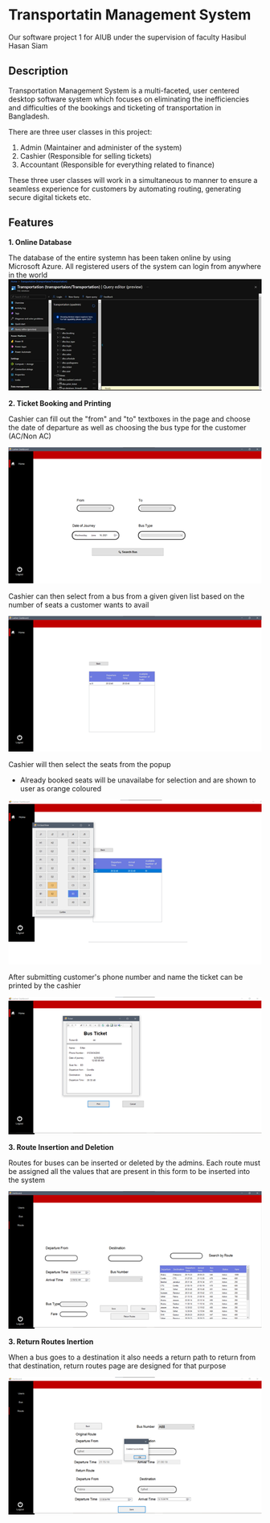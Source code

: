 # Transportatin Management System
Our software project 1 for AIUB under the supervision of faculty Hasibul Hasan Siam


## Description
Transportation Management System is a multi-faceted, user centered desktop software system which focuses on eliminating the inefficiencies and difficulties of the bookings and ticketing of transportation in Bangladesh.

There are three user classes in this project:
1.	Admin (Maintainer and administer of the system)
2.	Cashier (Responsible for selling tickets)
3.	Accountant (Responsible for everything related to finance)

These three user classes will work in a simultaneous to manner to ensure a seamless experience for customers by automating routing, generating secure digital tickets etc.


## Features

**1. Online Database**

The database of the entire systemn has been taken online by using Microsoft Azure. All registered users of the system can login from anywhere in the world 
![Azure Online Database Screenshot](Readme%20attachments/Online%20db.png)


**2. Ticket Booking and Printing**

Cashier can fill out the "from" and "to" textboxes in the page and choose the date of departure as well as choosing the bus type for the customer (AC/Non AC)

![](Readme%20attachments/CashierDashboard.png)

Cashier can then select from a bus from a given  given list based on the number of seats a customer wants to avail

![](Readme%20attachments/CashierDashboard2.png)

Cashier will then select the seats from the popup

- Already booked seats will be unavailabe for selection and are shown to user as orange coloured

![](Readme%20attachments/CashierDashboard3.png)

After submitting customer's phone number and name the ticket can be printed by the cashier

![](Readme%20attachments/CashierDashboard4.png)


**3. Route Insertion and Deletion**

Routes for buses can be inserted or deleted by the admins. Each route must be assigned all the values that are present in this form to be inserted into the system

![](Readme%20attachments/RouteForm1.png)

**3. Return Routes Inertion**

When a bus goes to a destination it also needs a return path to return from that destination, return routes page are designed for that purpose

![](Readme%20attachments/RouteForm2.png)

